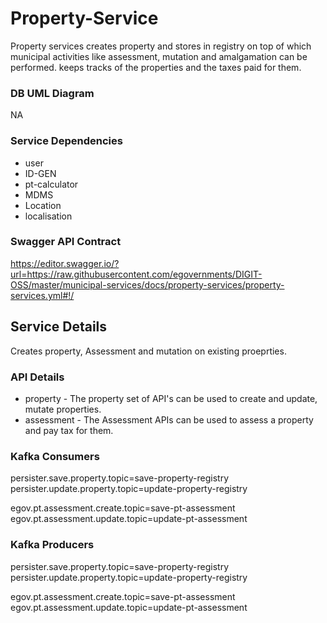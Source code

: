 # Property-Service

 Property services creates property and stores in registry on top of which municipal activities like assessment, mutation and amalgamation can be performed. keeps tracks of the properties and the taxes paid for them.

### DB UML Diagram

NA

### Service Dependencies

- user
- ID-GEN
- pt-calculator
- MDMS
- Location
- localisation

### Swagger API Contract

https://editor.swagger.io/?url=https://raw.githubusercontent.com/egovernments/DIGIT-OSS/master/municipal-services/docs/property-services/property-services.yml#!/

## Service Details

Creates property, Assessment and mutation on existing proeprties.

### API Details

- property - The property set of API's can be used to create and update, mutate properties.
- assessment - The Assessment APIs can be used to assess a property and pay tax for them.

### Kafka Consumers

persister.save.property.topic=save-property-registry
persister.update.property.topic=update-property-registry

egov.pt.assessment.create.topic=save-pt-assessment
egov.pt.assessment.update.topic=update-pt-assessment

### Kafka Producers

persister.save.property.topic=save-property-registry
persister.update.property.topic=update-property-registry

egov.pt.assessment.create.topic=save-pt-assessment
egov.pt.assessment.update.topic=update-pt-assessment

